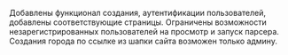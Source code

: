 Добавлены функционал создания, аутентификации пользователей, добавлены соответствующие страницы. 
Ограничены возможности незарегистрированных пользователей на просмотр и запуск парсера. 
Создания города по ссылке из шапки сайта возможен только админу.
